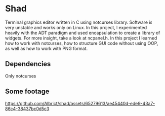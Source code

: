 # Shad
 Terminal graphics editor written in C using notcurses library. Software is very unstable and works only on Linux.
 In this project, I experimented heavily with the ADT paradigm and used encapsulation to create a library of widgets. For more insight, take a look at ncpanel.h. 
 In this project I learned how to work with notcurses,
 how to structure GUI code without using OOP, as well as how to work with PNG format. 
 ## Dependencies
  Only notcurses
## Some footage
https://github.com/Albrict/shad/assets/65279613/ae45440d-ede9-43a7-86c4-38437bc0d5c3
